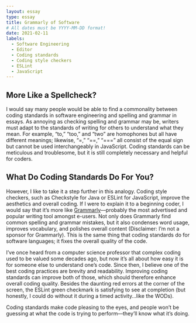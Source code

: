 ```yaml
---
layout: essay
type: essay
title: Grammarly of Software
# All dates must be YYYY-MM-DD format!
date: 2021-02-11
labels:
  - Software Engineering
  - Editor
  - Coding standards
  - Coding style checkers
  - ESLint
  - JavaScript
---
```



## More Like a Spellcheck?

I would say many people would be able to find a commonality between coding standards in software engineering and spelling and grammar in essays. As annoying as checking spelling and grammar may be, writers must adapt to the standards of writing for others to understand what they mean. For example, “to,” “too,” and “two” are homophones but all have different meanings; likewise, “=,” “==,” “===” all consist of the equal sign but cannot be used interchangeably in JavaScript. Coding standards can be meticulous and troublesome, but it is still completely necessary and helpful for coders.

## What Do Coding Standards Do For You?

However, I like to take it a step further in this analogy. Coding style checkers, such as Checkstyle for Java or ESLint for JavaScript, improve the aesthetics and overall coding. If I were to explain it to a beginning coder, I would say that it’s more like [Grammarly](https://www.grammarly.com/)––probably the most advertised and popular writing tool amongst e-users. Not only does Grammarly find common spelling and grammar mistakes, but it also condenses word usage, improves vocabulary, and polishes overall content (Disclaimer: I’m not a sponsor for Grammarly). This is the same thing that coding standards do for software languages; it fixes the overall quality of the code. 

I’ve once heard from a computer science professor that complex coding used to be valued some decades ago, but now it’s all about how easy it is for someone else to understand one’s code. Since then, I believe one of the best coding practices are brevity and readability. Improving coding standards can improve both of those, which should therefore enhance overall coding quality. Besides the daunting red errors at the corner of the screen, the ESLint green checkmark is satisfying to see at completion (but honestly, I could do without it during a timed activity…like the WODs). 

Coding standards make code pleasing to the eyes, and people won’t be guessing at what the code is trying to perform––they’ll know what it’s doing.

